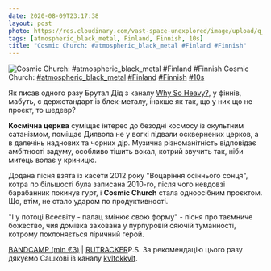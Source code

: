 ```yaml
---
date: 2020-08-09T23:17:38
layout: post
photo: https://res.cloudinary.com/vast-space-unexplored/image/upload/q_auto,dpr_auto,w_auto/photos/photo_1035_09-08-2020_23-14-51.jpg
tags: [atmospheric_black_metal, Finland, Finnish, 10s]
title: "Cosmic Church: #atmospheric_black_metal #Finland #Finnish"
---
```

![Cosmic Church: #atmospheric_black_metal #Finland #Finnish](https://res.cloudinary.com/vast-space-unexplored/image/upload/q_auto,dpr_auto,w_auto/photos/photo_1035_09-08-2020_23-14-51.jpg)
Cosmic Church: [#atmospheric_black_metal](/tags/#atmospheric_black_metal) [#Finland](/tags/#Finland) [#Finnish](/tags/#Finnish) [#10s](/tags/#10s)

Як писав одного разу Брутал Дід з каналу [Why So Heavy?](https://t.me/why_so_heavy), у фіннів, мабуть, є держстандарт із блек-металу, інакше як так, що у них що не проект, то шедевр?

**Космічна церква** суміщає інтерес до безодні космосу із окультним сатанізмом, поміщає Диявола не у вогкі підвали осквернених церков, а в далечінь наднових та чорних дір. Музична різноманітність відповідає амбітності задуму, особливо тішить вокал, котрий звучить так, ніби митець волає у криницю.

Додана пісня взята із касети 2012 року &quot;Воцаріння осіннього сонця&quot;, котра по більшості була записана 2010-го, після чого невдовзі барабанник покинув гурт, і **Cosmic Church** стала одноосібним проєктом. Що, втім, не стало ударом по продуктивності.

&quot;І у потоці Всесвіту - палац змінює свою форму&quot; - пісня про таємниче божество, чия домівка захована у пурпуровій сяючій туманності, котрому поклоняється ліричний герой.

[BANDCAMP (min €3)](https://cosmicchurch.bandcamp.com/album/syysauringon-vihkimys) \| [RUTRACKER](https://rutracker.org/forum/viewtopic.php?t=4374519)P.S. За рекомендацію цього разу дякуємо Сашкові із каналу [kvltokkvlt](https://t.me/kvltokkvlt).